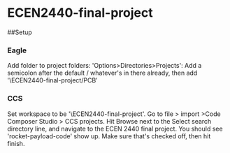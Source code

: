 # ECEN2440-final-project

##Setup
### Eagle
Add folder to project folders: 'Options>Directories>Projects': Add a semicolon after the default / whatever's in there already, then add '<yourfolderpath>\ECEN2440-final-project/PCB'

### CCS
Set workspace to be '<yourfolderpath>\ECEN2440-final-project'. Go to file > import >Code Composer Studio > CCS projects. Hit Browse next to the Select search directory line, and navigate to the ECEN 2440 final project. You should see 'rocket-payload-code' show up. Make sure that's checked off, then hit finish. 